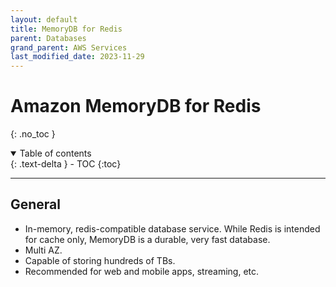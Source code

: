 ```yaml
---
layout: default
title: MemoryDB for Redis
parent: Databases
grand_parent: AWS Services
last_modified_date: 2023-11-29
---
```


# Amazon MemoryDB for Redis
{: .no_toc }

<details open markdown="block">
  <summary>
    Table of contents
  </summary>
  {: .text-delta }
- TOC
{:toc}
</details>

---

## General

- In-memory, redis-compatible database service. While Redis is intended for cache only, MemoryDB is a durable, very fast database.
- Multi AZ.
- Capable of storing hundreds of TBs.
- Recommended for web and mobile apps, streaming, etc.